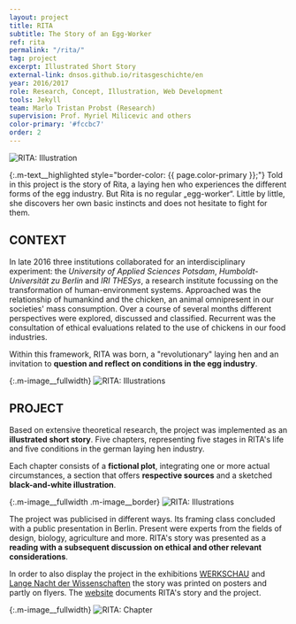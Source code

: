 ```yaml
---
layout: project
title: RITA
subtitle: The Story of an Egg-Worker
ref: rita
permalink: "/rita/"
tag: project
excerpt: Illustrated Short Story
external-link: dnsos.github.io/ritasgeschichte/en
year: 2016/2017
role: Research, Concept, Illustration, Web Development
tools: Jekyll
team: Marlo Tristan Probst (Research)
supervision: Prof. Myriel Milicevic and others
color-primary: '#fccbc7'
order: 2
---
```


![RITA: Illustration]({{site.baseurl}}/img/rita_intro.png)

{:.m-text__highlighted style="border-color: {{ page.color-primary }};"}
Told in this project is the story of Rita, a laying hen who experiences the different forms of the egg industry. But Rita is no regular „egg-worker“. Little by little, she discovers her own basic instincts and does not hesitate to fight for them.

## CONTEXT
In late 2016 three institutions collaborated for an interdisciplinary experiment: the _University of Applied Sciences Potsdam_, _Humboldt-Universität zu Berlin_ and _IRI THESys_, a research institute focussing on the transformation of human-environment systems. Approached was the relationship of humankind and the chicken, an animal omnipresent in our societies' mass consumption. Over a course of several months different perspectives were explored, discussed and classified. Recurrent was the consultation of ethical evaluations related to the use of chickens in our food industries.

Within this framework, RITA was born, a "revolutionary" laying hen and an invitation to __question and reflect on conditions in the egg industry__.

{:.m-image__fullwidth}
![RITA: Illustrations]({{site.baseurl}}/img/rita_general-illustrations.png)

## PROJECT
Based on extensive theoretical research, the project was implemented as an __illustrated short story__. Five chapters, representing five stages in RITA's life and five conditions in the german laying hen industry.

Each chapter consists of a __fictional plot__, integrating one or more actual circumstances, a section that offers __respective sources__ and a sketched __black-and-white illustration__.

{:.m-image__fullwidth .m-image__border}
![RITA: Illustrations]({{site.baseurl}}/img/rita_general-story.png)

The project was publicised in different ways. Its framing class concluded with a public presentation in Berlin. Present were experts from the fields of design, biology, agriculture and more. RITA's story was presented as a __reading with a subsequent discussion on ethical and other relevant considerations__.

In order to also display the project in the exhibitions [WERKSCHAU](https://fhp-werkschau.de/) and [Lange Nacht der Wissenschaften](https://www.langenachtderwissenschaften.de/) the story was printed on posters and partly on flyers. The [website](https://dnsos.github.io/ritasgeschichte/en) documents RITA's story and the project.

{:.m-image__fullwidth}
![RITA: Chapter]({{site.baseurl}}/img/rita_general-home.png)
